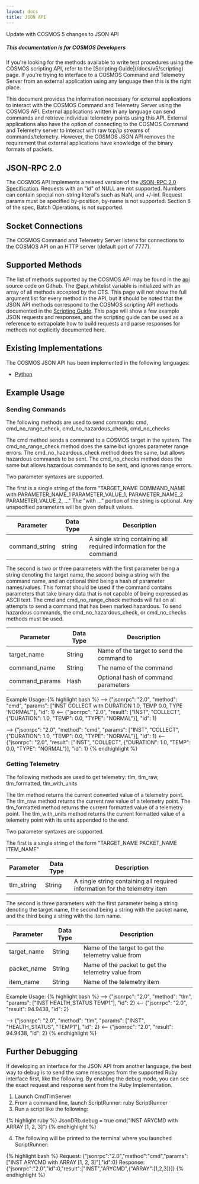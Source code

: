 ```yaml
---
layout: docs
title: JSON API
---
```


<div class="note unreleased">
  <p>Update with COSMOS 5 changes to JSON API</p>
</div>

<div class="note">
  <h5>This documentation is for COSMOS Developers</h5>
  <p markdown="1">If you're looking for the methods available to write test procedures using the COSMOS scripting API, refer to the [Scripting Guide](/docs/v5/scripting) page. If you're trying to interface to a COSMOS Command and Telemetry Server from an external application using any language then this is the right place.</p>
</div>

This document provides the information necessary for external applications to interact with the COSMOS Command and Telemetry Server using the COSMOS API. External applications written in any language can send commands and retrieve individual telemetry points using this API. External applications also have the option of connecting to the COSMOS Command and Telemetry server to interact with raw tcp/ip streams of commands/telemetry. However, the COSMOS JSON API removes the requirement that external applications have knowledge of the binary formats of packets.

## JSON-RPC 2.0

The COSMOS API implements a relaxed version of the [JSON-RPC 2.0 Specification](http://www.jsonrpc.org/specification). Requests with an "id" of NULL are not supported. Numbers can contain special non-string literal's such as NaN, and +/-inf. Request params must be specified by-position, by-name is not supported. Section 6 of the spec, Batch Operations, is not supported.

## Socket Connections

The COSMOS Command and Telemetry Server listens for connections to the COSMOS API on an HTTP server (default port of 7777).

## Supported Methods

The list of methods supported by the COSMOS API may be found in the [api](https://github.com/BallAerospace/COSMOS/tree/master/cosmos/lib/cosmos/api) source code on Github. The @api_whitelist variable is initialized with an array of all methods accepted by the CTS. This page will not show the full argument list for every method in the API, but it should be noted that the JSON API methods correspond to the COSMOS scripting API methods documented in the [Scripting Guide](/docs/v5/scripting). This page will show a few example JSON requests and responses, and the scripting guide can be used as a reference to extrapolate how to build requests and parse responses for methods not explicitly documented here.

## Existing Implementations

The COSMOS JSON API has been implemented in the following languages:

- [Python](https://github.com/BallAerospace/python-ballcosmos)

## Example Usage

### Sending Commands

The following methods are used to send commands: cmd, cmd_no_range_check, cmd_no_hazardous_check, cmd_no_checks

The cmd method sends a command to a COSMOS target in the system. The cmd_no_range_check method does the same but ignores parameter range errors. The cmd_no_hazardous_check method does the same, but allows hazardous commands to be sent. The cmd_no_checks method does the same but allows hazardous commands to be sent, and ignores range errors.

Two parameter syntaxes are supported.

The first is a single string of the form "TARGET_NAME COMMAND_NAME with PARAMETER_NAME_1 PARAMETER_VALUE_1, PARAMETER_NAME_2 PARAMETER_VALUE_2, ..." The "with ..." portion of the string is optional. Any unspecified parameters will be given default values.

| Parameter      | Data Type | Description                                                         |
| -------------- | --------- | ------------------------------------------------------------------- |
| command_string | string    | A single string containing all required information for the command |

The second is two or three parameters with the first parameter being a string denoting the target name, the second being a string with the command name, and an optional third being a hash of parameter names/values. This format should be used if the command contains parameters that take binary data that is not capable of being expressed as ASCII text. The cmd and cmd_no_range_check methods will fail on all attempts to send a command that has been marked hazardous. To send hazardous commands, the cmd_no_hazardous_check, or cmd_no_checks methods must be used.

| Parameter      | Data Type | Description                               |
| -------------- | --------- | ----------------------------------------- |
| target_name    | String    | Name of the target to send the command to |
| command_name   | String    | The name of the command                   |
| command_params | Hash      | Optional hash of command parameters       |

Example Usage:
{% highlight bash %}
--> {"jsonrpc": "2.0", "method": "cmd", "params": ["INST COLLECT with DURATION 1.0, TEMP 0.0, TYPE 'NORMAL'"], "id": 1}
<-- {"jsonrpc": "2.0", "result": ["INST", "COLLECT", {"DURATION": 1.0, "TEMP": 0.0, "TYPE": "NORMAL"}], "id": 1}

--> {"jsonrpc": "2.0", "method": "cmd", "params": ["INST", "COLLECT", {"DURATION": 1.0, "TEMP": 0.0, "TYPE": "NORMAL"}], "id": 1}
<-- {"jsonrpc": "2.0", "result": ["INST", "COLLECT", {"DURATION": 1.0, "TEMP": 0.0, "TYPE": "NORMAL"}], "id": 1}
{% endhighlight %}

### Getting Telemetry

The following methods are used to get telemetry: tlm, tlm_raw, tlm_formatted, tlm_with_units

The tlm method returns the current converted value of a telemetry point. The tlm_raw method returns the current raw value of a telemetry point. The tlm_formatted method returns the current formatted value of a telemetry point. The tlm_with_units method returns the current formatted value of a telemetry point with its units appended to the end.

Two parameter syntaxes are supported.

The first is a single string of the form "TARGET_NAME PACKET_NAME ITEM_NAME"

| Parameter  | Data Type | Description                                                                |
| ---------- | --------- | -------------------------------------------------------------------------- |
| tlm_string | String    | A single string containing all required information for the telemetry item |

The second is three parameters with the first parameter being a string denoting the target name, the second being a string with the packet name, and the third being a string with the item name.

| Parameter   | Data Type | Description                                        |
| ----------- | --------- | -------------------------------------------------- |
| target_name | String    | Name of the target to get the telemetry value from |
| packet_name | String    | Name of the packet to get the telemetry value from |
| item_name   | String    | Name of the telemetry item                         |

Example Usage:
{% highlight bash %}
--> {"jsonrpc": "2.0", "method": "tlm", "params": ["INST HEALTH_STATUS TEMP1"], "id": 2}
<-- {"jsonrpc": "2.0", "result": 94.9438, "id": 2}

--> {"jsonrpc": "2.0", "method": "tlm", "params": ["INST", "HEALTH_STATUS", "TEMP1"], "id": 2}
<-- {"jsonrpc": "2.0", "result": 94.9438, "id": 2}
{% endhighlight %}

## Further Debugging

If developing an interface for the JSON API from another language, the best way to debug is to send the same messages from the supported Ruby interface first, like the following. By enabling the debug mode, you can see the exact request and response sent from the Ruby Implementation.

1. Launch CmdTlmServer
2. From a command line, launch ScriptRunner: ruby ScriptRunner
3. Run a script like the following:

{% highlight ruby %}
JsonDRb.debug = true
cmd("INST ARYCMD with ARRAY [1, 2, 3]")
{% endhighlight %}

4. The following will be printed to the terminal where you launched ScriptRunner:

{% highlight bash %}
Request:
{"jsonrpc":"2.0","method":"cmd","params":["INST ARYCMD with ARRAY [1, 2, 3]"],"id":0}
Response:
{"jsonrpc":"2.0","id":0,"result":["INST","ARYCMD",{"ARRAY":[1,2,3]}]}
{% endhighlight %}
